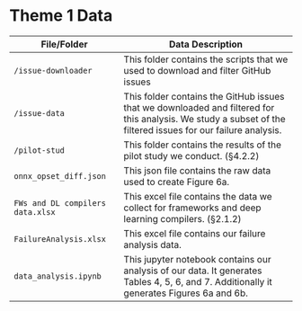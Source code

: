 # Theme 1 Data
|File/Folder|Data Description|
|----|-----------------|
|`/issue-downloader`| This folder contains the scripts that we used to download and filter GitHub issues|
|`/issue-data`| This folder contains the GitHub issues that we downloaded and filtered for this analysis. We study a subset of the filtered issues for our failure analysis.|
|`/pilot-stud`| This folder contains the results of the pilot study we conduct. (§4.2.2)|
|`onnx_opset_diff.json`| This json file contains the raw data used to create Figure 6a.|
|`FWs and DL compilers data.xlsx`| This excel file contains the data we collect for frameworks and deep learning compilers. (§2.1.2)|
|`FailureAnalysis.xlsx`| This excel file contains our failure analysis data.|
|`data_analysis.ipynb`| This jupyter notebook contains our analysis of our data. It generates Tables 4, 5, 6, and 7. Additionally it generates Figures 6a and 6b.|